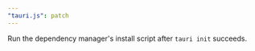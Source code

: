 ```yaml
---
"tauri.js": patch
---
```


Run the dependency manager's install script after `tauri init` succeeds.
